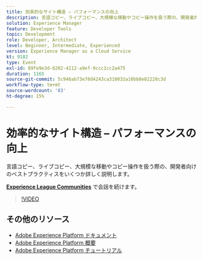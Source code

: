 ```yaml
---
title: 効率的なサイト構造 – パフォーマンスの向上
description: 言語コピー、ライブコピー、大規模な移動やコピー操作を扱う際の、開発者向けのベストプラクティスをいくつか詳しく説明します。
solution: Experience Manager
feature: Developer Tools
topic: Development
role: Developer, Architect
level: Beginner, Intermediate, Experienced
version: Experience Manager as a Cloud Service
kt: 9182
type: Event
exl-id: 89fe9e3d-6202-4112-a9ef-9ccc1cc2a475
duration: 1165
source-git-commit: 5c946ab73e78d4243ca310032a10bb8e82228c3d
workflow-type: tm+mt
source-wordcount: '83'
ht-degree: 15%

---
```


# 効率的なサイト構造 – パフォーマンスの向上

言語コピー、ライブコピー、大規模な移動やコピー操作を扱う際の、開発者向けのベストプラクティスをいくつか詳しく説明します。

**[Experience League Communities](https://adobe.ly/39DoIQT)** で会話を続けます。

>[!VIDEO](https://video.tv.adobe.com/v/337723/?quality=12&learn=on&hidetitle=true)

## その他のリソース

- [Adobe Experience Platform ドキュメント ](https://experienceleague.adobe.com/docs/experience-platform.html?lang=ja)
- [Adobe Experience Platform 概要](https://experienceleague.adobe.com/docs/experience-platform/landing/home.html?lang=ja)
- [Adobe Experience Platform チュートリアル](https://experienceleague.adobe.com/docs/platform-learn/tutorials/overview.html?lang=ja)
